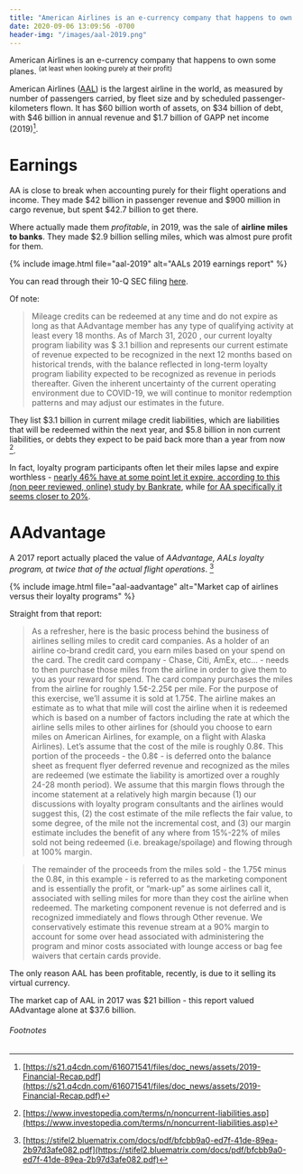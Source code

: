 ```yaml
---
title: "American Airlines is an e-currency company that happens to own some planes"
date: 2020-09-06 13:09:56 -0700
header-img: "/images/aal-2019.png"
---
```


American Airlines is an e-currency company that happens to own some planes. <sup>(at least when looking purely at their profit)</sup>

American Airlines ([AAL](https://finance.yahoo.com/quote/AAL)) is the largest airline in the world, as measured by number of passengers carried, by fleet size and by scheduled passenger-kilometers flown. It has $60 billion worth of assets, on $34 billion of debt, with $46 billion in annual revenue and $1.7 billion of GAPP net income (2019)[^1].

# Earnings

AA is close to break when accounting purely for their flight operations and income. They made $42 billion in passenger revenue and $900 million in cargo revenue, but spent $42.7 billion to get there.

Where actually made them _profitable_, in 2019, was the sale of **airline miles to banks**. They made $2.9 billion selling miles, which was almost pure profit for them.  

{% include image.html file="aal-2019" alt="AALs 2019 earnings report" %}

You can read through their 10-Q SEC filing [here](https://americanairlines.gcs-web.com/node/38256/html). 

Of note:

> Mileage credits can be redeemed at any time and do not expire as long as that AAdvantage member has any type of qualifying activity at least every 18 months. As of March 31, 2020 , our current loyalty program liability was $ 3.1 billion and represents our current estimate of revenue expected to be recognized in the next 12 months based on historical trends, with the balance reflected in long-term loyalty program liability expected to be recognized as revenue in periods thereafter. Given the inherent uncertainty of the current operating environment due to COVID-19, we will continue to monitor redemption patterns and may adjust our estimates in the future.

They list $3.1 billion in current milage credit liabilities, which are liabilities that will be redeemed within the next year, and $5.8 billion in non current liabilities, or debts they expect to be paid back more than a year from now [^2].

In fact, loyalty program participants often let their miles lapse and expire worthless - [nearly 46% have at some point let it expire, according to this (non peer reviewed, online) study by Bankrate](https://www.bankrate.com/finance/credit-cards/avoid-expiring-rewards/), while [for AA specifically it seems closer to 20%](https://stifel2.bluematrix.com/docs/pdf/bfcbb9a0-ed7f-41de-89ea-2b97d3afe082.pdf).

# AAdvantage

A 2017 report actually placed the value of *AAdvantage, AALs loyalty program, at twice that of the actual flight operations*. [^3]

{% include image.html file="aal-aadvantage" alt="Market cap of airlines versus their loyalty programs" %}

Straight from that report:

> As a refresher, here is the basic process behind the business of airlines selling miles to credit card companies. As a holder of an airline co-brand credit card, you earn miles based on your spend on the card. The credit card company - Chase, Citi, AmEx, etc… - needs to then purchase those miles from the airline in order to give them to you as your reward for spend. The card company purchases the miles from the airline for roughly 1.5¢-2.25¢ per mile. For the purpose of this exercise, we’ll assume it is sold at 1.75¢. The airline makes an estimate as to what that mile will cost the airline when it is redeemed which is based on a number of factors including the rate at which the airline sells miles to other airlines for (should you choose to earn miles on American Airlines, for example, on a flight with Alaska Airlines). Let’s assume that the cost of the mile is roughly 0.8¢. This portion of the proceeds - the 0.8¢ - is deferred onto the balance sheet as frequent flyer deferred revenue and recognized as the miles are redeemed (we estimate the liability is amortized over a roughly 24-28 month period). We assume that this margin flows through the income statement at a relatively high margin because (1) our discussions with loyalty program consultants and the airlines would suggest this, (2) the cost estimate of the mile reflects the fair value, to some degree, of the mile not the incremental cost, and (3) our margin estimate includes the benefit of any where from 15%-22% of miles sold not being redeemed (i.e. breakage/spoilage) and flowing through at 100% margin. 

> The remainder of the proceeds from the miles sold - the 1.75¢ minus the 0.8¢, in this example - is referred to as the marketing component and is essentially the profit, or “mark-up” as some airlines call it, associated with selling miles for more than they cost the airline when redeemed. The marketing component revenue is not deferred and is recognized immediately and flows through Other revenue. We conservatively estimate this revenue stream at a 90% margin to account for some over head associated with administering the program and minor costs associated with lounge access or bag fee waivers that certain cards provide. 

The only reason AAL has been profitable, recently, is due to it selling its virtual currency. 

The market cap of AAL in 2017 was $21 billion - this report valued AAdvantage alone at $37.6 billion. 

###### Footnotes

[^1]: [https://s21.q4cdn.com/616071541/files/doc_news/assets/2019-Financial-Recap.pdf](https://s21.q4cdn.com/616071541/files/doc_news/assets/2019-Financial-Recap.pdf)

[^2]: [https://www.investopedia.com/terms/n/noncurrent-liabilities.asp](https://www.investopedia.com/terms/n/noncurrent-liabilities.asp)

[^3]: [https://stifel2.bluematrix.com/docs/pdf/bfcbb9a0-ed7f-41de-89ea-2b97d3afe082.pdf](https://stifel2.bluematrix.com/docs/pdf/bfcbb9a0-ed7f-41de-89ea-2b97d3afe082.pdf)